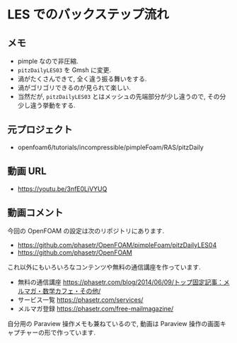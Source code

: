 # LES でのバックステップ流れ
## メモ
- pimple なので非圧縮.
- `pitzDailyLES03` を Gmsh に変更.
- 渦がたくさんできて, 全く違う振る舞いをする.
- 渦がゴリゴリできるのが見られて楽しい.
- 当然だが, `pitzDailyLES03` とはメッシュの先端部分が少し違うので,
  その分少し違う挙動をする.

## 元プロジェクト
- openfoam6/tutorials/incompressible/pimpleFoam/RAS/pitzDaily

## 動画 URL
- <https://youtu.be/3nfE0LjVYUQ>

## 動画コメント
今回の OpenFOAM の設定は次のリポジトリにあります.

- https://github.com/phasetr/OpenFOAM/pimpleFoam/pitzDailyLES04
- https://github.com/phasetr/OpenFOAM

これ以外にもいろいろなコンテンツや無料の通信講座を作っています.

- 無料の通信講座 https://phasetr.com/blog/2014/06/09/トップ固定記事：メルマガ・数学カフェ・その他/
- サービス一覧 https://phasetr.com/services/
- メルマガ登録 https://phasetr.com/free-mailmagazine/

自分用の Paraview 操作メモも兼ねているので,
動画は Paraview 操作の画面キャプチャーの形で作っています.

